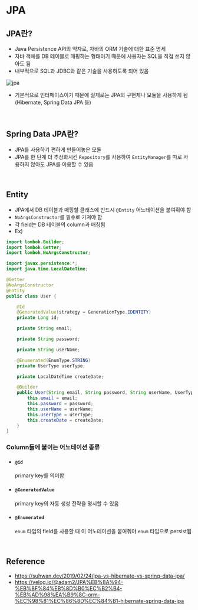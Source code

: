 # JPA

## JPA란?
* Java Persistence API의 약자로, 자바의 ORM 기술에 대한 표준 명세
* 자바 객체를 DB 테이블로 매핑하는 형태이기 때문에 사용자는 SQL을 직접 쓰지 않아도 됨
* 내부적으로 SQL과 JDBC와 같은 기술을 사용하도록 되어 있음

![jpa](https://media.vlpt.us/images/adam2/post/cde32cd8-b9c0-49c4-bf99-b58c0b0c2e18/Untitled%203.png)

* 기본적으로 인터페이스이기 때문에 실제로는 JPA의 구현체나 모듈을 사용하게 됨(Hibernate, Spring Data JPA 등)

<br>

## Spring Data JPA란?
* JPA를 사용하기 편하게 만들어놓은 모듈
* JPA를 한 단계 더 추상화시킨 `Repository`를 사용하여 `EntityManager`를 따로 사용하지 않아도 JPA를 이용할 수 있음

<br>

## Entity
* JPA에서 DB 테이블과 매핑할 클래스에 반드시 `@Entity` 어노테이션을 붙여줘야 함
* `NoArgsConstructor`를 필수로 가져야 함
* 각 field는 DB 테이블의 column과 매칭됨
* Ex)
```java
import lombok.Builder;
import lombok.Getter;
import lombok.NoArgsConstructor;

import javax.persistence.*;
import java.time.LocalDateTime;

@Getter
@NoArgsConstructor
@Entity
public class User {

    @Id
    @GeneratedValue(strategy = GenerationType.IDENTITY)
    private Long id;

    private String email;

    private String password;

    private String userName;

    @Enumerated(EnumType.STRING)
    private UserType userType;

    private LocalDateTime createDate;

    @Builder
    public User(String email, String password, String userName, UserType userType, LocalDateTime createDate) {
        this.email = email;
        this.password = password;
        this.userName = userName;
        this.userType = userType;
        this.createDate = createDate;
    }
}
```
### Column들에 붙이는 어노테이션 종류
* #### `@id`
  primary key를 의미함
* #### `@GeneratedValue`
  primary key의 자동 생성 전략을 명시할 수 있음
* #### `@Enumerated`
  `enum` 타입의 field를 사용할 때 이 어노테이션을 붙여줘야 `enum` 타입으로 persist됨

<br>

## Reference
* <https://suhwan.dev/2019/02/24/jpa-vs-hibernate-vs-spring-data-jpa/>
* <https://velog.io/@adam2/JPA%EB%8A%94-%EB%8F%84%EB%8D%B0%EC%B2%B4-%EB%AD%98%EA%B9%8C-orm-%EC%98%81%EC%86%8D%EC%84%B1-hibernate-spring-data-jpa>